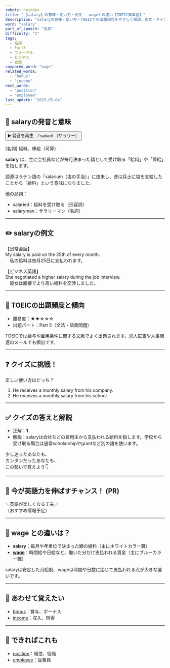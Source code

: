 ```yaml
---
robots: noindex
title: "【salary】の意味・使い方・例文 ― wageとの違い【TOEIC英単語】"
description: "salaryの意味・使い方・TOEICでの出題傾向をやさしく解説。例文・クイズ付きでwageとの違いもわかりやすく学べます。"
word: "salary"
part_of_speech: "名詞"
difficulty: "2"
tags:
  - 名詞
  - Part5
  - フォーマル
  - ビジネス
  - 会議
compared_word: "wage"
related_words:
  - "bonus"
  - "income"
next_words:
  - "position"
  - "employee"
last_update: "2025-05-04"
---
```


## 🔰 salaryの発音と意味

<button class="play-audio" onclick="playTTS('salary')">
  <span class="play-audio-main">
    ▶️ 発音を再生　/ˈsæləri/
  </span>
  <span class="play-audio-sub">
    （サラリー）
  </span>
</button>

[名詞] 給料、俸給（可算）

**salary** は、主に会社員などが毎月決まった額として受け取る「給料」や「俸給」を指します。

語源はラテン語の「salarium（塩の手当）」に由来し、昔は兵士に塩を支給したことから「給料」という意味になりました。

他の品詞：  
- salaried：給料を受け取る（形容詞）
- salaryman：サラリーマン（名詞）

---

## ✏️ salaryの例文

【日常会話】  
My salary is paid on the 25th of every month.  
　私の給料は毎月25日に支払われます。

【ビジネス英語】  
She negotiated a higher salary during the job interview.  
　彼女は面接でより高い給料を交渉しました。

---

## 🎯 TOEICの出題頻度と傾向

- 難易度：★★☆☆☆
- 出題パート：Part 5（文法・語彙問題）

TOEICでは給与や雇用条件に関する文脈でよく出題されます。求人広告や人事関連のメールでも頻出です。

---

## ❓ クイズに挑戦！

正しい使い方はどっち？

1. He receives a monthly salary from his company.  
2. He receives a monthly salary from his school.

---

## ✅ クイズの答えと解説

- 正解：**1**
- 解説：salaryは会社などの雇用主から支払われる給料を指します。学校から受け取る場合は通常scholarshipやgrantなど別の語を使います。

少し迷ったあなたも、  
カンタンだったあなたも、  
この勢いで覚えよう👇️

---

## 🚀 今が英語力を伸ばすチャンス！ (PR)

<div class="info-center">
＼英語が楽しくなる工夫／<br>  
（おすすめ情報予定）
</div>

---

## 🤔  wage との違いは？

- **salary**：毎月や年単位で決まった額の給料（主にホワイトカラー職）
- **[wage](/word/wage/)**：時間給や日給など、働いた分だけ支払われる賃金（主にブルーカラー職）

salaryは安定した月給制、wageは時間や日数に応じて支払われる点が大きな違いです。

---

## 🧩 あわせて覚えたい

- [bonus](/word/bonus/)：賞与、ボーナス
- [income](/word/income/)：収入、所得

---

## 📖 できればこれも

- [position](/word/position/)：職位、役職
- [employee](/word/employee/)：従業員

<!-- cvid: aid02_bid25 -->
